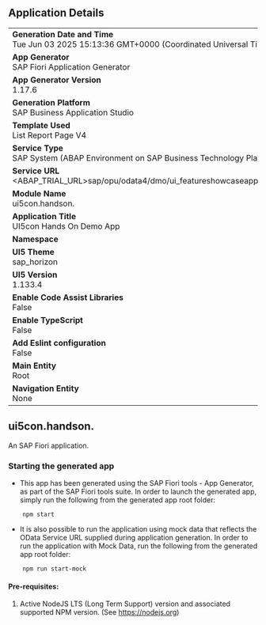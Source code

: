 ## Application Details
|               |
| ------------- |
|**Generation Date and Time**<br>Tue Jun 03 2025 15:13:36 GMT+0000 (Coordinated Universal Time)|
|**App Generator**<br>SAP Fiori Application Generator|
|**App Generator Version**<br>1.17.6|
|**Generation Platform**<br>SAP Business Application Studio|
|**Template Used**<br>List Report Page V4|
|**Service Type**<br>SAP System (ABAP Environment on SAP Business Technology Platform)|
|**Service URL**<br><ABAP_TRIAL_URL>sap/opu/odata4/dmo/ui_featureshowcaseapp/srvd/dmo/ui_featureshowcaseapp/0001/|
|**Module Name**<br>ui5con.handson.<ID>|
|**Application Title**<br>UI5con Hands On Demo App|
|**Namespace**<br>|
|**UI5 Theme**<br>sap_horizon|
|**UI5 Version**<br>1.133.4|
|**Enable Code Assist Libraries**<br>False|
|**Enable TypeScript**<br>False|
|**Add Eslint configuration**<br>False|
|**Main Entity**<br>Root|
|**Navigation Entity**<br>None|

## ui5con.handson.<ID>

An SAP Fiori application.

### Starting the generated app

-   This app has been generated using the SAP Fiori tools - App Generator, as part of the SAP Fiori tools suite.  In order to launch the generated app, simply run the following from the generated app root folder:

```
    npm start
```

- It is also possible to run the application using mock data that reflects the OData Service URL supplied during application generation.  In order to run the application with Mock Data, run the following from the generated app root folder:

```
    npm run start-mock
```

#### Pre-requisites:

1. Active NodeJS LTS (Long Term Support) version and associated supported NPM version.  (See https://nodejs.org)


